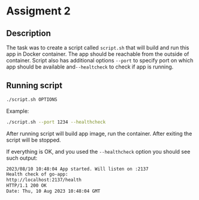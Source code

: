 # Assigment 2

## Description

The task was to create a script called `script.sh` that will build and run this app in Docker container. The app should be reachable from the outside of container. Script also has additional options `--port` to specify port on which app should be available and`--healtcheck` to check if app is running.

## Running script

```bash
./script.sh OPTIONS
```

Example:

```bash
./script.sh --port 1234 --healthcheck
```

After running script will build app image, run the container. After exiting the script will be stopped.

If everything is OK, and you used the `--healthcheck` option you should see such output:

```bash
2023/08/10 10:48:04 App started. Will listen on :2137
Health check of go-app:
http://localhost:2137/health
HTTP/1.1 200 OK
Date: Thu, 10 Aug 2023 10:48:04 GMT
```
